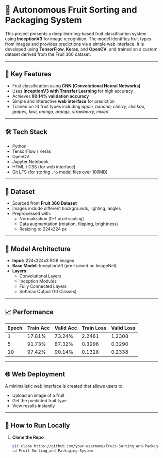 # 🍎 Autonomous Fruit Sorting and Packaging System

This project presents a deep learning-based fruit classification system using **InceptionV3** for image recognition. The model identifies fruit types from images and provides predictions via a simple web interface. It is developed using **TensorFlow**, **Keras**, and **OpenCV**, and trained on a custom dataset derived from the Fruit 360 dataset.

---

## 🧠 Key Features

- Fruit classification using **CNN (Convolutional Neural Networks)**
- Uses **InceptionV3 with Transfer Learning** for high accuracy
- Achieves **90.14% validation accuracy**
- Simple and interactive **web interface** for prediction
- Trained on 10 fruit types including *apple, banana, cherry, chickoo, grapes, kiwi, mango, orange, strawberry, mixed*

---

## 🛠️ Tech Stack

- Python
- TensorFlow / Keras
- OpenCV
- Jupyter Notebook
- HTML / CSS (for web interface)
- Git LFS (for storing `.h5` model files over 100MB)

---

## 📁 Dataset

- Sourced from **Fruit 360 Dataset**
- Images include different backgrounds, lighting, angles
- Preprocessed with:
  - Normalization (0-1 pixel scaling)
  - Data augmentation (rotation, flipping, brightness)
  - Resizing to 224x224 px

---

## 🧪 Model Architecture

- **Input:** 224x224x3 RGB images
- **Base Model:** InceptionV3 (pre-trained on ImageNet)
- **Layers:**
  - Convolutional Layers
  - Inception Modules
  - Fully Connected Layers
  - Softmax Output (10 Classes)

---

## 📈 Performance

| Epoch | Train Acc | Valid Acc | Train Loss | Valid Loss |
|-------|-----------|-----------|------------|------------|
| 1     | 17.81%    | 73.24%    | 2.2461     | 1.2308     |
| 5     | 91.73%    | 87.32%    | 0.3996     | 0.3290     |
| 10    | 97.42%    | 90.14%    | 0.1328     | 0.2338     |

---

## 🌐 Web Deployment

A minimalistic web interface is created that allows users to:

- Upload an image of a fruit
- Get the predicted fruit type
- View results instantly

---

## 🚀 How to Run Locally

1. **Clone the Repo**
   ```bash
   git clone https://github.com/your-username/Fruit-Sorting_and-Packaging-System.git
   cd Fruit-Sorting_and-Packaging-System
